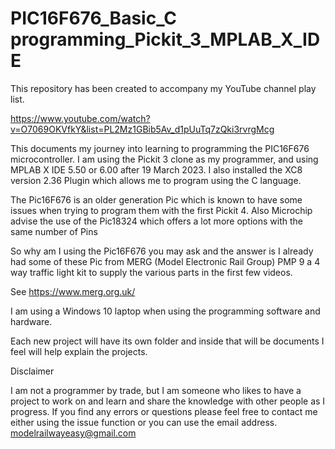 # PIC16F676_Basic_C programming_Pickit_3_MPLAB_X_IDE

This repository has been created to accompany my YouTube channel play list.

https://www.youtube.com/watch?v=O7069OKVfkY&list=PL2Mz1GBib5Av_d1pUuTq7zQki3rvrgMcg

This documents my journey into learning to programming the PIC16F676 microcontroller. I am using the Pickit 3 clone as my programmer, and using MPLAB X IDE 5.50 or 6.00 after 19 March 2023. I also installed the XC8 version 2.36 Plugin which allows me to program using the C language.

The Pic16F676 is an older generation Pic which is known to have some issues when trying to program them with the first Pickit 4. Also Microchip advise the use of the Pic18324 which offers a lot more options with the same number of Pins

So why am I using the Pic16F676 you may ask and the answer is I already had some of these Pic from MERG (Model Electronic Rail Group) PMP 9 a 4 way traffic light kit to supply the various parts in the first few videos.

See https://www.merg.org.uk/

I am using a Windows 10 laptop when using the programming software and hardware.

Each new project will have its own folder and inside that will be documents I feel will help explain the projects. 

Disclaimer

I am not a programmer by trade, but I am someone who likes to have a project to work on and learn and share the knowledge with other people as I progress.
If you find any errors or questions please feel free to contact me either using the issue function or you can use the email address.
modelrailwayeasy@gmail.com 
